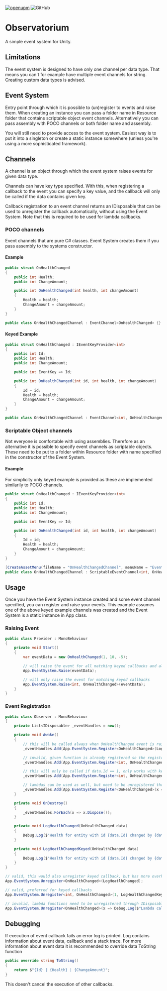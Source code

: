 [![openupm](https://img.shields.io/npm/v/net.samurai.observatorium?label=openupm&registry_uri=https://package.openupm.com)](https://openupm.com/packages/net.samurai.observatorium/) ![GitHub](https://img.shields.io/github/license/FrostySamurai/Observatorium)

# Observatorium

A simple event system for Unity.

## Limitations

The event system is designed to have only one channel per data type. That means you can't for example have multiple event channels for string. Creating custom data types is advised.

## Event System

Entry point through which it is possible to (un)register to events and raise them. When creating an instance you can pass a folder name in Resource folder that contains scriptable object event channels. Alternatively you can pass assembly with POCO channels or both folder name and assembly.

You will still need to provide access to the event system. Easiest way is to put it into a singleton or create a static instance somewhere (unless you're using a more sophisticated framework).

## Channels

A channel is an object through which the event system raises events for given data type.

Channels can have key type specified. With this, when registering a callback to the event you can specify a key value, and the callback will only be called if the data contains given key.

Callback registration to an event channel returns an IDisposable that can be used to unregister the callback automatically, without using the Event System. Note that this is required to be used for lambda callbacks.

### POCO channels

Event channels that are pure C# classes. Event System creates them if you pass assembly to the systems constructor.

#### Example
```csharp
public struct OnHealthChanged
{
    public int Health;
    public int ChangeAmount;

    public int OnHealthChanged(int health, int changeAmount)
    {
        Health = health;
        ChangeAmount = changeAmount;
    }
}

public class OnHealthChangedChannel : EventChannel<OnHealthChanged> {}
```

#### Keyed Example
```csharp
public struct OnHealthChanged : IEventKeyProvider<int>
{
    public int Id;
    public int Health;
    public int ChangeAmount;

    public int EventKey => Id;

    public int OnHealthChanged(int id, int health, int changeAmount)
    {
        Id = id;
        Health = health;
        ChangeAmount = changeAmount;
    }
}

public class OnHealthChangedChannel : EventChannel<int, OnHealthChanged> {}
```

### Scriptable Object channels

Not everyone is comfortable with using assemblies. Therefore as an alternative it is possible to specify event channels as scriptable objects. These need to be put to a folder within Resource folder with name specified in the constructor of the Event System.

#### Example

For simplicity only keyed example is provided as these are implemented similarily to POCO channels.
```csharp
public struct OnHealthChanged : IEventKeyProvider<int>
{
    public int Id;
    public int Health;
    public int ChangeAmount;

    public int EventKey => Id;

    public int OnHealthChanged(int id, int health, int changeAmount)
    {
        Id = id;
        Health = health;
        ChangeAmount = changeAmount;
    }
}

[CreateAssetMenu(fileName = "OnHealthChangedChannel", menuName = "Events/OnHealthChanged")]
public class OnHealthChangedChannel : ScriptableEventChannel<int, OnHealthChanged> {}
```

## Usage

Once you have the Event System instance created and some event channel specified, you can register and raise your events. This example assumes one of the above keyed example channels was created and the Event System is a static instance in App class.


### Raising Event
```csharp
public class Provider : MonoBehaviour
{
    private void Start()
    {
        var eventData = new OnHealthChanged(1, 10, -5);

        // will raise the event for all matching keyed callbacks and all global callbacks
        App.EventSystem.Raise(eventData);

        // will only raise the event for matching keyed callbacks
        App.EventSystem.Raise<int, OnHealthChanged>(eventData);
    }
}
```

### Event Registration
```csharp
public class Observer : MonoBehaviour
{
    private List<IDisposable> _eventHandles = new();

    private void Awake()
    {
        // this will be called always when OnHealthChanged event is raised
        _eventHandles.Add(App.EventSystem.Register<OnHealthChanged>(LogHeatlhChanged));

        // invalid, given function is already registered so the registration will be ignored and only above callback is used.. returns Empty IDisposable that does nothing
        _eventHandles.Add(App.EventSystem.Register<int, OnHealthChanged>(1, LogHealthChanged));

        // this will only be called if data.Id == 1, only works with keyed event channels
        _eventHandles.Add(App.EventSystem.Register<int, OnHealthChanged>(1, LogHeatlhChangedKeyed));

        // lambdas can be used as well, but need to be unregistered through IDisposable (Unregister function won't work)
        _eventHandles.Add(App.EventSystem.Register<OnHealthChanged>(x => Debug.Log($"Lambda callback for entity with id {x.Id}.")));
    }

    private void OnDestroy()
    {
        _eventHandles.ForEach(x => x.Dispose());
    }

    private void LogHeatlhChanged(OnHealthChanged data)
    {
        Debug.Log($"Health for entity with id {data.Id} changed by {data.ChangeAmount} to {data.Health}.");
    }

    private void LogHeatlhChangedKeyed(OnHealthChanged data)
    {
        Debug.Log($"Health for entity with id {data.Id} changed by {data.ChangeAmount} to {data.Health}.");
    }
}
```

```csharp
// valid, this would also unregister keyed callback, but has more overhead
App.EventSystem.Unregister<OnHealthChanged>(LogHeatlhChanged);

// valid, preferred for keyed callbacks
App.EventSystem.Unregister<int, OnHealthChanged>(1, LogHealthChangedKeyed);

// invalid, lambda functions need to be unregistered through IDisposable returned from Register function
App.EventSystem.Unregister<OnHealthChanged>(x => Debug.Log($"Lambda callback for entity with id {x.Id}."));
```

## Debugging

If execution of event callback fails an error log is printed. Log contains information about event data, callback and a stack trace. For more information about event data it is recommended to override data ToString function

```csharp
public override string ToString()
{
    return $"{Id} | {Health} | {ChangeAmount}";
}
```

This doesn't cancel the execution of other callbacks.